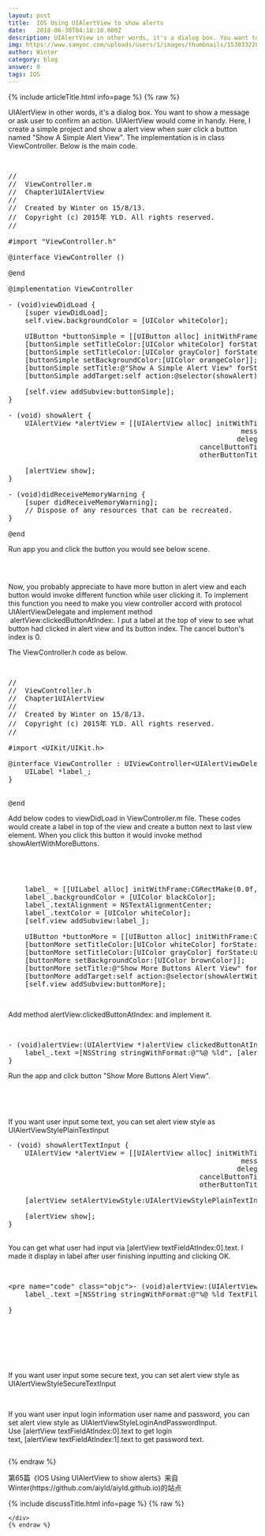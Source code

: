 ```yaml
---
layout: post
title:  IOS Using UIAlertView to show alerts
date:   2018-06-30T04:18:10.000Z
description: UIAlertView in other words, it's a dialog box. You want to show a message or ask...
img: https://www.samyoc.com/uploads/users/1/images/thumbnails/1530332286391.jpg
author: Winter
category: blog
answer: 0
tags: IOS
---
```

<div class="article-root">
  <div class="article">
    {% include articleTitle.html info=page %}
    {% raw %}
    <div class="article-content"><p>UIAlertView in other words, it&#39;s a dialog box. You want to show a message or ask user to confirm an action. UIAlertView would come in handy. Here, I create a simple project and show a alert view when suer click a button named &quot;Show A Simple Alert View&quot;. The implementation is in class ViewController. Below is the main code.</p>

<p>&nbsp;</p>

<pre>
//
//  ViewController.m
//  Chapter1UIAlertView
//
//  Created by Winter on 15/8/13.
//  Copyright (c) 2015年 YLD. All rights reserved.
//

#import &quot;ViewController.h&quot;

@interface ViewController ()

@end

@implementation ViewController

- (void)viewDidLoad {
    [super viewDidLoad];
    self.view.backgroundColor = [UIColor whiteColor];
    
    UIButton *buttonSimple = [[UIButton alloc] initWithFrame:CGRectMake(20.0f, 30.0f, 300.0f, 30.0f)];
    [buttonSimple setTitleColor:[UIColor whiteColor] forState:UIControlStateNormal];
    [buttonSimple setTitleColor:[UIColor grayColor] forState:UIControlStateHighlighted];
    [buttonSimple setBackgroundColor:[UIColor orangeColor]];
    [buttonSimple setTitle:@&quot;Show A Simple Alert View&quot; forState:UIControlStateNormal];
    [buttonSimple addTarget:self action:@selector(showAlert) forControlEvents:UIControlEventTouchUpInside];
    
    [self.view addSubview:buttonSimple];
}

- (void) showAlert {
    UIAlertView *alertView = [[UIAlertView alloc] initWithTitle:@&quot;Warning&quot;
                                                        message:@&quot;Hello&quot;
                                                       delegate:self
                                              cancelButtonTitle:@&quot;OK&quot;
                                              otherButtonTitles:nil, nil];
    
    [alertView show];
}

- (void)didReceiveMemoryWarning {
    [super didReceiveMemoryWarning];
    // Dispose of any resources that can be recreated.
}

@end
</pre>

<p>Run app you and click the button you would see below scene.</p>

<p>&nbsp;</p>

<p><img alt="" src="http://img.blog.csdn.net/20150813163428367?watermark/2/text/aHR0cDovL2Jsb2cuY3Nkbi5uZXQv/font/5a6L5L2T/fontsize/400/fill/I0JBQkFCMA==/dissolve/70/gravity/Center" style="box-sizing:border-box; margin:0px; max-width:100%" /></p>

<p>Now, you probably appreciate to have more button in alert view and each button would invoke different function while user clicking it. To implement this function you need to make you view controller accord with protocol UIAlertViewDelegate and implement method &nbsp;alertView:clickedButtonAtIndex:. I put a label at the top of view to see what button had clicked in alert view and its button index. The cancel button&#39;s index is 0.</p>

<p>The ViewController.h code as below.</p>

<p>&nbsp;</p>

<pre>
//
//  ViewController.h
//  Chapter1UIAlertView
//
//  Created by Winter on 15/8/13.
//  Copyright (c) 2015年 YLD. All rights reserved.
//

#import &lt;UIKit/UIKit.h&gt;

@interface ViewController : UIViewController&lt;UIAlertViewDelegate&gt;{
    UILabel *label_;
}


@end
</pre>

<p>Add below codes to viewDidLoad in ViewController.m file. These codes would create a label in top of the view and create a button next to last view element. When you click this button it would invoke method showAlertWithMoreButtons.</p>

<p>&nbsp;</p>

<p>&nbsp;</p>

<pre>
    label_ = [[UILabel alloc] initWithFrame:CGRectMake(0.0f, 30.0f, self.view.bounds.size.width, 60.0f)];
    label_.backgroundColor = [UIColor blackColor];
    label_.textAlignment = NSTextAlignmentCenter;
    label_.textColor = [UIColor whiteColor];
    [self.view addSubview:label_];
    
    UIButton *buttonMore = [[UIButton alloc] initWithFrame:CGRectMake(20.0f, 140.0f, 300.0f, 30.0f)];
    [buttonMore setTitleColor:[UIColor whiteColor] forState:UIControlStateNormal];
    [buttonMore setTitleColor:[UIColor grayColor] forState:UIControlStateHighlighted];
    [buttonMore setBackgroundColor:[UIColor brownColor]];
    [buttonMore setTitle:@&quot;Show More Buttons Alert View&quot; forState:UIControlStateNormal];
    [buttonMore addTarget:self action:@selector(showAlertWithMoreButtons) forControlEvents:UIControlEventTouchUpInside];
    [self.view addSubview:buttonMore];</pre>

<p>&nbsp;</p>

<p>Add method&nbsp;alertView:clickedButtonAtIndex: and implement it.</p>

<p>&nbsp;</p>

<pre>
- (void)alertView:(UIAlertView *)alertView clickedButtonAtIndex:(NSInteger)buttonIndex {
    label_.text =[NSString stringWithFormat:@&quot;%@ %ld&quot;, [alertView buttonTitleAtIndex:buttonIndex], (long)buttonIndex];
}</pre>

<p>Run the app and click button &quot;Show More Buttons Alert View&quot;.</p>

<p>&nbsp;</p>

<p><img alt="" src="http://img.blog.csdn.net/20150813171131074?watermark/2/text/aHR0cDovL2Jsb2cuY3Nkbi5uZXQv/font/5a6L5L2T/fontsize/400/fill/I0JBQkFCMA==/dissolve/70/gravity/Center" style="box-sizing:border-box; margin:0px; max-width:100%" /><br />
&nbsp;</p>

<p>If you want user input some text, you can set alert view style as UIAlertViewStylePlainTextInput</p>

<pre>
- (void) showAlertTextInput {
    UIAlertView *alertView = [[UIAlertView alloc] initWithTitle:@&quot;Warning&quot;
                                                        message:@&quot;Do you like apple?&quot;
                                                       delegate:self
                                              cancelButtonTitle:@&quot;Cancel&quot;
                                              otherButtonTitles:@&quot;OK&quot;, nil];
    
    [alertView setAlertViewStyle:UIAlertViewStylePlainTextInput];
    
    [alertView show];
}</pre>

<p><br />
You can get what user had input via&nbsp;[alertView&nbsp;textFieldAtIndex:0].text. I made it display in label after user finishing inputting and clicking OK.</p>

<p>&nbsp;</p>

<pre>
&lt;pre name=&quot;code&quot; class=&quot;objc&quot;&gt;- (void)alertView:(UIAlertView *)alertView clickedButtonAtIndex:(NSInteger)buttonIndex {
    label_.text =[NSString stringWithFormat:@&quot;%@ %ld TextFiled 0: %@&quot;, [alertView buttonTitleAtIndex:buttonIndex], (long)buttonIndex, [alertView textFieldAtIndex:0].text];
    
}</pre>

<p>&nbsp;</p>

<pre>

&nbsp;</pre>

<p><img alt="" src="http://img.blog.csdn.net/20150813173056175?watermark/2/text/aHR0cDovL2Jsb2cuY3Nkbi5uZXQv/font/5a6L5L2T/fontsize/400/fill/I0JBQkFCMA==/dissolve/70/gravity/Center" style="-webkit-text-stroke-width:0px; box-sizing:border-box; color:#4f4f4f; font-family:&quot;PingFang SC&quot;,&quot;Microsoft YaHei&quot;,SimHei,Arial,SimSun; font-size:16px; font-style:normal; font-variant-caps:normal; font-variant-ligatures:normal; font-weight:400; letter-spacing:normal; margin:0px 0px 24px; max-width:100%; orphans:2; text-align:justify; text-decoration-color:initial; text-decoration-style:initial; text-indent:0px; text-transform:none; white-space:normal; widows:2; word-spacing:0px" /><br />
If you want user input some secure text, you can set alert view style as UIAlertViewStyleSecureTextInput</p>

<p>&nbsp;</p>

<p><img alt="" src="http://img.blog.csdn.net/20150813173438813?watermark/2/text/aHR0cDovL2Jsb2cuY3Nkbi5uZXQv/font/5a6L5L2T/fontsize/400/fill/I0JBQkFCMA==/dissolve/70/gravity/Center" style="box-sizing:border-box; margin:0px; max-width:100%" /><br />
If you want user input login information user name and password, you can set alert view style as UIAlertViewStyleLoginAndPasswordInput. Use&nbsp;[alertView&nbsp;textFieldAtIndex:0].text to get login text,&nbsp;[alertView&nbsp;textFieldAtIndex:1].text to get password text.</p>

<p><img alt="" src="http://img.blog.csdn.net/20150813173850298?watermark/2/text/aHR0cDovL2Jsb2cuY3Nkbi5uZXQv/font/5a6L5L2T/fontsize/400/fill/I0JBQkFCMA==/dissolve/70/gravity/Center" style="box-sizing:border-box; margin:0px; max-width:100%" /></p>
</div>
    {% endraw %}
  </div>
  <p class="winter_mark">第65篇《IOS Using UIAlertView to show alerts》来自Winter(https://github.com/aiyld/aiyld.github.io)的站点</p>
  <div class="discuss-wrapper">
    {% include discussTitle.html info=page %}
    {% raw %}
    <div class="discuss-list">
    
    </div>
    {% endraw %}
  </div>
<div>
